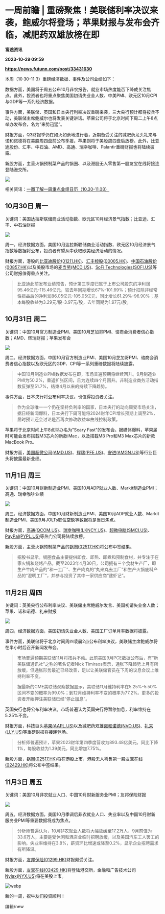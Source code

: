 # 一周前瞻 | 重磅聚焦！美联储利率决议来袭，鲍威尔将登场；苹果财报与发布会齐临，减肥药双雄放榜在即
**富途资讯**

**2023-10-29 09:59**

**https://news.futunn.com/post/33431630**

本周（10·30-11·3）重磅经济数据、事件及公司业绩如下：

数据方面，美国将于周五公布10月非农报告，就业市场热度能否下降成关注焦点。此外，投资者也将重点聚焦美国初请失业金人数、中美PMI、欧元区10月CPI与GDP等一系列经济数据。

事件方面，美联储、英国和日本央行利率决议重磅来袭，三大央行预计都将按兵不动，美联储主席鲍威尔也将发表关键讲话。苹果公司将于北京时间下周二上午8点举办发布会，名为“来势迅猛”。

财报方面，Q3财报季仍在如火如荼地进行着，近期备受关注的减肥药龙头礼来与诺和诺德将在美股周四盘前公布季报，苹果则将于美股周四盘后放榜。此外，比亚迪股份、汇丰、中石油、AMD、高通、瑞幸咖啡、Palantir重磅财报也将陆续披露。

新股方面，主营火锅预制菜产品的锅圈、以及港股无人零售第一股友宝在线将接连登陆港交所。

![](https://postimg.futunn.com/16985610804359167023844.jpeg)

相关资讯：[一图了解一周重点业绩日历（10.30-11.03）](https://q.futunn.com/feed/111306792697860?global_content=%7B%22promote_id%22%3A13766%2C%22sub_promote_id%22%3A36%2C%22promote_content%22%3A%22nn%3Afeed%3A111306792697860%22%2C%22visitor%22%3A1%7D)

10月30日 周一
---------

关键词：美国达拉斯联储商业活动指数、欧元区10月经济景气指数；比亚迪、汇丰、中石油财报

![](https://postimg.futunn.com/16985613762786167075423.jpeg)

周一，经济数据方面，美国10月达拉斯联储商业活动指数、欧元区10月经济景气指数等数据将公布，投资者有望从中获取欧美经济活动的情况。

财报方面，港股的[比亚迪股份(01211.HK)](https://www.futunn.com/quote/stock?m=hk&code=01211)、[汇丰控股(00005.HK)](https://www.futunn.com/quote/stock?m=hk&code=00005)、[中国石油股份(00857.HK)](https://www.futunn.com/quote/stock?m=hk&code=00857)以及美股市场的[麦当劳(MCD.US)](https://www.futunn.com/quote/stock?m=us&code=MCD)、[SoFi Technologies(SOFI.US)](https://www.futunn.com/quote/stock?m=us&code=SOFI)等公司财报值得重点关注。

> 比亚迪此前发布业绩预告，预计第三季度归属于上市公司股东的净利润95.46亿元-115.46亿元，较去年同期增长67%-101.99%；预计扣除非经常性损益后的净利润86.05亿元-105.05亿元，同比增长61.29%-96.90%；基本每股收益为3.29元/股-3.97元/股，去年同期为1.97元/股。

10月31日 周二
---------

关键词：中国10月官方制造业PMI、美国10月芝加哥PMI、谘商会消费者信心指数；AMD、辉瑞财报；苹果发布会

![](https://postimg.futunn.com/16985614681364780747685.jpeg)

周二，经济数据方面，中国10月官方制造业PMI、美国10月芝加哥PMI、谘商会消费者信心指数以及欧元区的GDP、CPI等一系列重磅数据将陆续披露。

> 中国10月制造业PMI数据发布在即，市场普遍预期将继续回升。9月制造业PMI为50.2%，重返扩张区间，且为连续四个月回升。非制造业商务活动指数反弹至51.7%，结束4月以来的持续下降趋势。

事件方面，日本央行将公布利率决议，也值得投资者关注。

> 作为全球唯一一个仍在坚持负利率的国家，日本央行的动向颇受市场关注，据日经新闻爆料，日本央行下周可能将2024财年CPI增长预期上调至2%，届时预计还会讨论是否再次修改收益率曲线控制政策。

苹果将于北京时间上午8点举办名为"Scary Fast"的发布会。据媒体爆料，苹果届时可能会发布搭载M3芯片的新款iMac，以及搭载M3 Pro和M3 Max芯片的新款MacBook Pro。

财报方面，[美国超微公司(AMD.US)](https://www.futunn.com/quote/stock?m=us&code=AMD)、[辉瑞(PFE.US)](https://www.futunn.com/quote/stock?m=us&code=PFE)、[安进(AMGN.US)](https://www.futunn.com/quote/stock?m=us&code=AMGN)等行业巨头将披露最新业绩。

11月1日 周三
--------

关键词：中国10月财新制造业PMI、美国10月ADP就业人数、Markit制造业PMI；高通、瑞幸咖啡业绩

![](https://postimg.futunn.com/1698564670524798302760.jpeg)

周三，经济数据方面，中国10月财新制造业PMI、美国10月ADP就业人数、Markit制造业PMI、美国9月JOLTs职位空缺等数据将是当日焦点。

财报方面，[高通(QCOM.US)](https://www.futunn.com/quote/stock?m=us&code=QCOM)、[瑞幸咖啡(LKNCY.US)](https://www.futunn.com/quote/stock?m=us&code=LKNCY)、[超微电脑(SMCI.US)](https://www.futunn.com/quote/stock?m=us&code=SMCI)、[PayPal(PYPL.US)](https://www.futunn.com/quote/stock?m=us&code=PYPL)等热门公司将陆续放榜。

新股方面，主营火锅预制菜产品的[锅圈(02517.HK)](https://www.futunn.com/quote/stock?m=hk&code=02517)将公布中签结果。

> 招股书显示，锅圈食品主要提供即食、即热、即煮和预制食材，并专注于在家火锅和烧烤产品。截至2023年4月30日，公司拥有三个食材生产厂，即生产牛肉产品的“和一工厂”、生产肉丸的“丸来丸去工厂”和生产火锅底料产品的“澄明工厂”，并参与投资了其中一家供应商“逮虾记”。

11月2日 周四
--------

关键词：英美央行公布利率决议、美联储主席鲍威尔发言、美国初请失业金人数；苹果、诺和诺德、礼来财报

![](https://postimg.futunn.com/16985646434062101613217.jpeg)

周四，经济数据方面，美国初请失业金人数、美国工厂订单月率数据将披露。

事件方面，美联储将于北京时间周四凌晨2点公布利率决议，美联储主席鲍威尔将在半小时后召开新闻发布会。

> 市场普遍预期美联储11月将按兵不动。此前美国9月PCE数据公布后，有“新美联储通讯社”之称的著名记者Nick Timiraos表示，通胀下降趋势上月有所放缓，但通胀形势最近已经改善，足以让美联储官员在下周的议息会议上维持利率不变。
> 
> 据最新的CME美联储观察数据显示，美联储11月维持利率在5.25%-5.50%区间不变的概率为99.0%；到12月维持利率不变的概率为77.2%。更多的投资者开始押注美联储已经“停止加息”。

英国央行也将公布利率决议。市场普遍认为英国央行将暂停加息，利率维持在5.25%不变。

财报方面，科技巨头[苹果(AAPL.US)](https://www.futunn.com/quote/stock?m=us&code=AAPL)以及减肥药双雄[诺和诺德(NVO.US)](https://www.futunn.com/quote/stock?m=us&code=NVO)、[礼来(LLY.US)](https://www.futunn.com/quote/stock?m=us&code=LLY)等重磅财报将接连登场。

> 分析师普遍预计，苹果2023财年第四季度营收为893.48亿美元，同比下降1%，每股收益为1.39美元，同比增加7.75%。

新股方面，[锅圈(02517.HK)](https://www.futunn.com/quote/stock?m=hk&code=02517)将在港股上市，港股无人零售第一股[友宝在线(02429.HK)](https://www.futunn.com/quote/stock?m=hk&code=02429)将公布中签结果。

11月3日 周五
--------

关键词：美国10月非农就业人口、中国10月财新服务业PMI；友邦保险财报

![](https://postimg.futunn.com/16985647138338355506984.jpeg)

周五，经济数据方面，美国10月季调后非农就业人口、失业率以及中国10月财新服务业PMI等重要数据将成为焦点。

> 分析师普遍认为，10月非农就业人数将大幅放缓至17.2万人，9月前值为33.6万人，主要是受休闲和酒店业临时招聘放缓，以及美国汽车工人罢工的影响。失业率维持在3.8%，薪资环比增速或降至0.2%，显示企业招聘需求有所降温。

财报方面，[友邦保险(01299.HK)](https://www.futunn.com/quote/stock?m=hk&code=01299)财报颇受关注。

新股方面，[友宝在线(02429.HK)](https://www.futunn.com/quote/stock?m=hk&code=02429)将登陆港交所，金融和广告技术公司[Nyiax(NYX.US)](https://www.futunn.com/quote/stock?m=us&code=NYX)将在美股上市。

![webp](https://emoticon.futunn.com/small_emoticon_2212/80px/134.png?imageMogr2/ignore-error/1/format/webp)

新的一周，祝牛友们投资顺利！

编辑/new